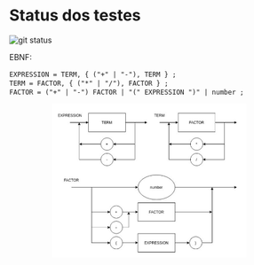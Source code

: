 # Status dos testes

![git status](http://3.129.230.99/svg/lorrancmlopes/logcomp/)

EBNF:
```
EXPRESSION = TERM, { ("+" | "-"), TERM } ;
TERM = FACTOR, { ("*" | "/"), FACTOR } ;
FACTOR = ("+" | "-") FACTOR | "(" EXPRESSION ")" | number ;

```

<p align="center">
  <img src="diagramaSintatico.png" width="350" title="diagrama sintático">
</p>
